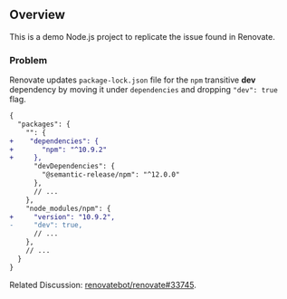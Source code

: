## Overview

This is a demo Node.js project to replicate the issue found in Renovate.

### Problem

Renovate updates `package-lock.json` file for the `npm` transitive **dev** dependency by moving it under `dependencies` and dropping `"dev": true` flag.

```diff
{
  "packages": {
    "": {
+    "dependencies": {
+       "npm": "^10.9.2"
+     },
      "devDependencies": {
        "@semantic-release/npm": "^12.0.0"
      },
      // ...
    },
    "node_modules/npm": {
+     "version": "10.9.2",
-     "dev": true,
      // ...
    },
    // ...
  }
}
```

Related Discussion: [renovatebot/renovate#33745](https://github.com/renovatebot/renovate/discussions/33745).
